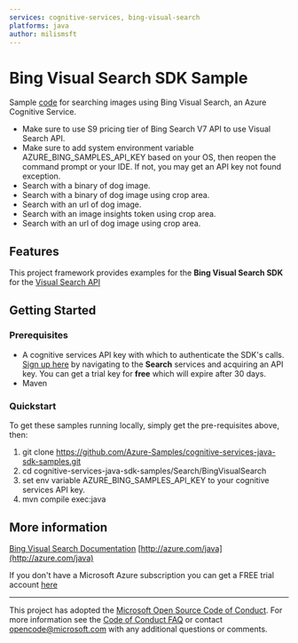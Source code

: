 ```yaml
---
services: cognitive-services, bing-visual-search
platforms: java
author: milismsft
---
```


# Bing Visual Search SDK Sample ##

Sample [code](https://github.com/Azure-Samples/cognitive-services-java-sdk-samples/blob/master/Search/BingVisualSearch/src/main/java/com/microsoft/azure/cognitiveservices/search/visualsearch/samples/BingVisualSearchSample.java) for searching images using Bing Visual Search, an Azure Cognitive Service.
- Make sure to use S9 pricing tier of Bing Search V7 API to use Visual Search API.
- Make sure to add system environment variable AZURE_BING_SAMPLES_API_KEY based on your OS, then reopen the command prompt or your IDE. If not, you may get an API key not found exception.
- Search with a binary of dog image.
- Search with a binary of dog image using crop area.
- Search with an url of dog image.
- Search with an image insights token using crop area.
- Search with an url of dog image using crop area.

## Features

This project framework provides examples for the **Bing Visual Search SDK** for the [Visual Search API](https://azure.microsoft.com/en-us/services/cognitive-services/)

## Getting Started

### Prerequisites

- A cognitive services API key with which to authenticate the SDK's calls. [Sign up here](https://azure.microsoft.com/en-us/services/cognitive-services/directory/) by navigating to the **Search** services and acquiring an API key. You can get a trial key for **free** which will expire after 30 days.
- Maven

### Quickstart

To get these samples running locally, simply get the pre-requisites above, then:

1. git clone https://github.com/Azure-Samples/cognitive-services-java-sdk-samples.git
2. cd cognitive-services-java-sdk-samples/Search/BingVisualSearch
3. set env variable AZURE_BING_SAMPLES_API_KEY to your cognitive services API key.
4. mvn compile exec:java

## More information ##

[Bing Visual Search Documentation](https://docs.microsoft.com/en-us/azure/cognitive-services/bing-visual-search/)
[http://azure.com/java](http://azure.com/java)

If you don't have a Microsoft Azure subscription you can get a FREE trial account [here](http://go.microsoft.com/fwlink/?LinkId=330212)

---

This project has adopted the [Microsoft Open Source Code of Conduct](https://opensource.microsoft.com/codeofconduct/). For more information see the [Code of Conduct FAQ](https://opensource.microsoft.com/codeofconduct/faq/) or contact [opencode@microsoft.com](mailto:opencode@microsoft.com) with any additional questions or comments.
